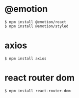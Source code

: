 # @emotion
`$ npm install @emotion/react`   
`$ npm install @emotion/styled`

# axios
`$ npm install axios`

# react router dom
`$ npm install react-router-dom`